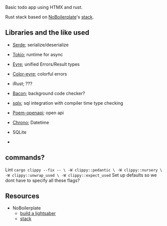 Basic todo app using HTMX and rust.

Rust stack based on [NoBoilerplate](https://www.youtube.com/@NoBoilerplate)'s [stack](https://www.youtube.com/watch?v=pocWrUj68tU).

## Libraries and the like used
- [Serde](https://serde.rs/); serialize/deserialize
- [Tokio](https://tokio.rs/); runtime for async
- [Eyre](https://docs.rs/eyre/latest/eyre/); unified Errors/Result types

- [Color-eyre](https://docs.rs/color-eyre/latest/color_eyre/); colorful errors
- iRust; ???
- [Bacon](https://github.com/Canop/bacon); background code checker?
- [sqlx](https://docs.rs/sqlx/latest/sqlx/); sql integration with compiler time type checking
- [Poem-openapi](https://docs.rs/poem-openapi/latest/poem_openapi/); open api
- [Chrono](https://crates.io/crates/chrono); Datetime

- SQLite
- 

## commands?
Lint
`
cargo clippy --fix -- \
-W clippy::pedantic \
-W clippy::nursery \
-W clippy::unwrap_used \
-W clippy::expect_used
`
Set up defaults so we dont have to specify all these flags?

## Resources
- NoBoilerplate
    - [build a lightsaber](https://github.com/0atman/noboilerplate/blob/main/scripts/06-build-your-rust-lightsaber.md)
    - [stack](https://github.com/0atman/noboilerplate/blob/main/scripts/30-poem.md)